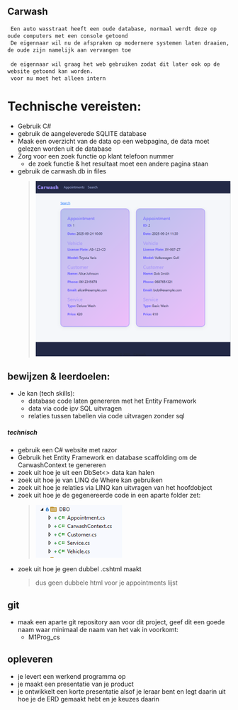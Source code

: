 ## Carwash

```
 Een auto wasstraat heeft een oude database, normaal werdt deze op oude computers met een console getoond
 De eigennaar wil nu de afspraken op modernere systemen laten draaien, de oude zijn namelijk aan vervangen toe

 de eigennaar wil graag het web gebruiken zodat dit later ook op de website getoond kan worden.
 voor nu moet het alleen intern
```

# Technische vereisten:
- Gebruik C# 
- gebruik de aangeleverede SQLITE database 
- Maak een overzicht van de data op een webpagina, de data moet gelezen worden uit de database
- Zorg voor een zoek functie op klant telefoon nummer
    - de zoek functie & het resultaat moet een andere pagina staan
- gebruik de carwash.db in files
    > ![](img/carwash.PNG)

## bewijzen & leerdoelen:
- Je kan (tech skills):
    - database code laten genereren met het Entity Framework
    - data via code ipv SQL uitvragen
    - relaties tussen tabellen via code uitvragen zonder sql


##### technisch
- gebruik een C# website met razor
- Gebruik het Entity Framework en database scaffolding om de CarwashContext te genereren
- zoek uit hoe je uit een DbSet<> data kan halen
- zoek uit hoe je van LINQ de Where kan gebruiken
- zoek uit hoe je relaties via LINQ kan uitvragen van het hoofdobject
- zoek uit hoe je de gegenereerde code in een aparte folder zet:
    > ![](img/folder.PNG)
- zoek uit hoe je geen dubbel .cshtml maakt
    > dus geen dubbele html voor je appointments lijst
## git
- maak een aparte git repository aan voor dit project, geef dit een goede naam waar minimaal de naam van het vak in voorkomt:
    - M1Prog_cs
    
## opleveren

- je levert een werkend programma op
- je maakt een presentatie van je product
- je ontwikkelt een korte presentatie alsof je leraar bent en legt daarin uit hoe je de ERD gemaakt hebt en je keuzes daarin

